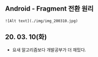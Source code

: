 ## Android - Fragment 전환 원리
    ![Alt text](./img/img_200310.jpg)





## 20. 03. 10(화)
 - 요새 알고리즘보다 개발공부가 더 재밌다.